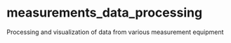 # measurements_data_processing
Processing and visualization of data from various measurement equipment
